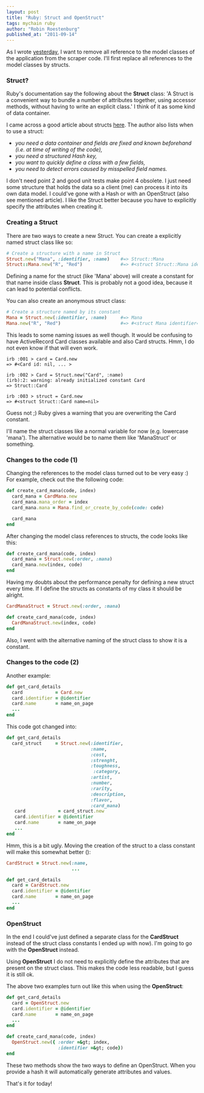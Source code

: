 ```yaml
---
layout: post
title: "Ruby: Struct and OpenStruct"
tags: mychain ruby
author: "Robin Roestenburg"
published_at: "2011-09-14"
---
```


As I wrote [yesterday](http://www.tamingthemindmonkey.com/decoupling-the-gatherer-library), I want to remove all reference to the model classes of the application from the scraper code. I'll first replace all references to the model classes by structs.

### Struct?
Ruby's documentation say the following about the **Struct** class: 'A Struct is a convenient way to bundle a number of attributes together, using accessor methods, without having to write an explicit class.' I think of it as some kind of data container.

I came across a good article about structs [here](http://blog.rubybestpractices.com/posts/rklemme/017-Struct.html). The author also lists when to use a struct:

- *you need a data container and fields are fixed and known beforehand (i.e. at time of writing of the code),*
- *you need a structured Hash key,*
- *you want to quickly define a class with a few fields,*
- *you need to detect errors caused by misspelled field names.*

I don't need point 2 and good unit tests make point 4 obsolete. I just need some structure that holds the data so a client (me) can process it into its own data model. I could've gone with a Hash or with an OpenStruct (also see mentioned article). I like the Struct better because you have to explicitly specify the attributes when creating it.

### Creating a Struct
There are two ways to create a new Struct. You can create a explicitly named struct class like so:

~~~ ruby
# Create a structure with a name in Struct
Struct.new("Mana", :identifier, :name)    #=> Struct::Mana
Struct::Mana.new("R", "Red")              #=> #<struct Struct::Mana identifier="R", name="Red">
~~~

Defining a name for the struct (like 'Mana' above) will create a constant for that name inside class **Struct**. This is probably not a good idea, because it can lead to potential conflicts.

You can also create an anonymous struct class:

~~~ ruby
# Create a structure named by its constant
Mana = Struct.new(:identifier, :name)     #=> Mana
Mana.new("R", "Red")                      #=> #<struct Mana identifier="R", name="Red">
~~~

This leads to some naming issues as well though. It would be confusing to have ActiveRecord Card classes available and also Card structs. Hmm, I do not even know if that will even work.

~~~ text
irb :001 > card = Card.new
=> #<Card id: nil, ... >

irb :002 > Card = Struct.new("Card", :name)
(irb):2: warning: already initialized constant Card
=> Struct::Card

irb :003 > struct = Card.new
=> #<struct Struct::Card name=nil>
~~~

Guess not ;) Ruby gives a warning that you are overwriting the Card constant.

I'll name the struct classes like a normal variable for now (e.g. lowercase 'mana'). The alternative would be to name them like 'ManaStruct' or something.

### Changes to the code (1)
Changing the references to the model class turned out to be very easy :) For example, check out the the following code:

~~~ ruby
def create_card_mana(code, index)
  card_mana = CardMana.new
  card_mana.mana_order = index
  card_mana.mana = Mana.find_or_create_by_code(code: code)

  card_mana
end
~~~

After changing the model class references to structs, the code looks like this:

~~~ ruby
def create_card_mana(code, index)
  card_mana = Struct.new(:order, :mana)
  card_mana.new(index, code)
end
~~~

Having my doubts about the performance penalty for defining a new struct every time. If I define the structs as constants of my class it should be alright.

~~~ ruby
CardManaStruct = Struct.new(:order, :mana)

def create_card_mana(code, index)
  CardManaStruct.new(index, code)
end
~~~

Also, I went with the alternative naming of the struct class to show it is a constant.

### Changes to the code (2)
Another example:

~~~ ruby
def get_card_details
  card            = Card.new
  card.identifier = @identifier
  card.name       = name_on_page
  ...
end
~~~

This code got changed into:

~~~ ruby
def get_card_details
  card_struct     = Struct.new(:identifier,
                               :name,
                               :cost,
                               :strenght,
                               :toughness,
                                :category,
                               :artist,
                               :number,
                               :rarity,
                               :description,
                               :flavor,
                               :card_mana)
   card            = card_struct.new
   card.identifier = @identifier
   card.name       = name_on_page
   ...
end
~~~

Hmm, this is a bit ugly. Moving the creation of the struct to a class constant will make this somewhat better ():

~~~ ruby
CardStruct = Struct.new(:name,
                        ...

def get_card_details
  card = CardStruct.new
  card.identifier = @identifier
  card.name       = name_on_page
  ...
end
~~~

### OpenStruct
In the end I could've just defined a separate class for the **CardStruct** instead of the struct class constants I ended up with now). I'm going to go with the **OpenStruct** instead.

Using **OpenStruct** I do not need to explicitly define the attributes that are present on the struct class. This makes the code less readable, but I guess it is still ok.

The above two examples turn out like this when using the **OpenStruct**:

~~~ ruby
def get_card_details
  card = OpenStruct.new
  card.identifier = @identifier
  card.name       = name_on_page
  ...
end

def create_card_mana(code, index)
  OpenStruct.new({ :order =&gt; index,
                   :identifier =&gt; code})
end
~~~

These two methods show the two ways to define an OpenStruct. When you provide a hash it will automatically generate attributes and values.

That's it for today!
